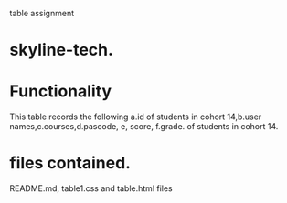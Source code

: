 table assignment

# skyline-tech.

# Functionality
 
This table records the following a.id of students in cohort 14,b.user names,c.courses,d.pascode, e, score, f.grade. of students in cohort 14.

# files contained.
 README.md, table1.css and table.html files